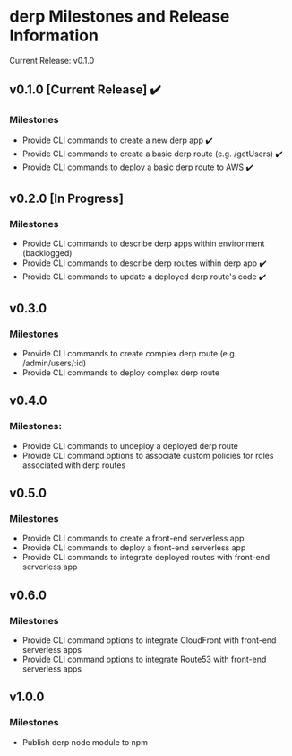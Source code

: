 # derp Milestones and Release Information

Current Release: v0.1.0

## v0.1.0 [Current Release] :heavy_check_mark:
### Milestones
- Provide CLI commands to create a new derp app :heavy_check_mark:
- Provide CLI commands to create a basic derp route (e.g. /getUsers) :heavy_check_mark:
- Provide CLI commands to deploy a basic derp route to AWS :heavy_check_mark:

## v0.2.0 [In Progress]
### Milestones
- Provide CLI commands to describe derp apps within environment (backlogged)
- Provide CLI commands to describe derp routes within derp app :heavy_check_mark:
- Provide CLI commands to update a deployed derp route's code :heavy_check_mark:

## v0.3.0
### Milestones
- Provide CLI commands to create complex derp route (e.g. /admin/users/:id)
- Provide CLI commands to deploy complex derp route

## v0.4.0
### Milestones:
- Provide CLI commands to undeploy a deployed derp route
- Provide CLI command options to associate custom policies for roles associated with derp routes

## v0.5.0
### Milestones
- Provide CLI commands to create a front-end serverless app
- Provide CLI commands to deploy a front-end serverless app
- Provide CLI commands to integrate deployed routes with front-end serverless app

## v0.6.0
### Milestones
- Provide CLI command options to integrate CloudFront with front-end serverless apps
- Provide CLI command options to integrate Route53 with front-end serverless apps

## v1.0.0
### Milestones
- Publish derp node module to npm